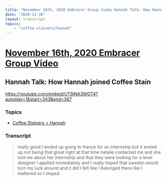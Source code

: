 ```yaml
---
title: "November 16th, 2020 Embracer Group Video Hannah Talk: How Hannah joined Coffee Stain"
date: "2020-11-16"
layout: transcript
topics:
    - "coffee-stainers/hannah"
---
```

# [November 16th, 2020 Embracer Group Video](../2020-11-16.md)
## Hannah Talk: How Hannah joined Coffee Stain
https://youtube.com/embed/UT9iNA3WGT4?autoplay=1&start=343&end=367

### Topics
* [Coffee Stainers > Hannah](../topics/coffee-stainers/hannah.md)

### Transcript

> really good I ended up going to france for an internship but it ended up not being that great right at that time natalie contacted me and she told me about her internship and that they were looking for a level designer I applied immediately and I really hoped that sweden would turn my luck around and it did I felt like I belonged there like I mattered so I stayed
